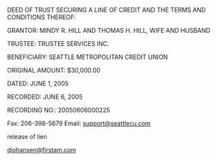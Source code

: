  DEED OF TRUST SECURING A LINE OF CREDIT AND THE TERMS AND CONDITIONS THEREOF:

 

GRANTOR:                    MINDY R. HILL AND THOMAS H. HILL, WIFE AND HUSBAND

TRUSTEE:                     TRUSTEE SERVICES INC.

BENEFICIARY:              SEATTLE METROPOLITAN CREDIT UNION

ORIGINAL AMOUNT:     $30,000.00

DATED:                         JUNE 1, 2005

RECORDED:                  JUNE 6, 2005

RECORDING NO.:         20050606000225


Fax: 206-398-5679
Email: support@seattlecu.com


release of lien



djohansen@firstam.com





